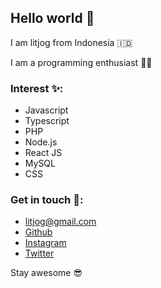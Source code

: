 ## Hello world :wave:

I am litjog from Indonesia :indonesia:

I am a programming enthusiast :man_technologist:

### Interest :sparkles::

 - Javascript
 - Typescript
 - PHP
 - Node.js
 - React JS
 - MySQL
 - CSS

### Get in touch :email::

- litjog@gmail.com
- [Github](https://github.com/litjog)
- [Instagram](https://instagram.com/litjog)
- [Twitter](https://twitter.com/litjog)

Stay awesome :sunglasses:
